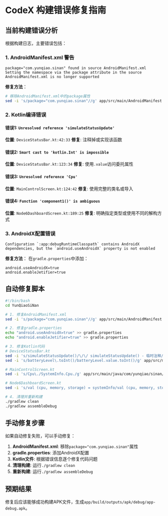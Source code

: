 # CodeX 构建错误修复指南

## 当前构建错误分析

根据构建日志，主要错误包括：

### 1. AndroidManifest.xml 警告
```
package="com.yunqiao.sinan" found in source AndroidManifest.xml
Setting the namespace via the package attribute in the source AndroidManifest.xml is no longer supported
```

**修复方法**：
```bash
# 移除AndroidManifest.xml中的package属性
sed -i 's/package="com.yunqiao.sinan"//g' app/src/main/AndroidManifest.xml
```

### 2. Kotlin编译错误

#### 错误1: `Unresolved reference 'simulateStatusUpdate'`
**位置**: `DeviceStatusBar.kt:42:33`
**修复**: 注释掉或实现该函数

#### 错误2: `Smart cast to 'kotlin.Int' is impossible`
**位置**: `DeviceStatusBar.kt:123:34`
**修复**: 使用`.value`访问委托属性

#### 错误3: `Unresolved reference 'Cpu'`
**位置**: `MainControlScreen.kt:124:42`
**修复**: 使用完整的类名或导入

#### 错误4: `Function 'component1()' is ambiguous`
**位置**: `Node6DashboardScreen.kt:189:25`
**修复**: 明确指定类型或使用不同的解构方式

### 3. AndroidX配置错误
```
Configuration `:app:debugRuntimeClasspath` contains AndroidX dependencies, but the `android.useAndroidX` property is not enabled
```

**修复方法**：
在`gradle.properties`中添加：
```properties
android.useAndroidX=true
android.enableJetifier=true
```

## 自动修复脚本

```bash
#!/bin/bash
cd YunQiaoSiNan

# 1. 修复AndroidManifest.xml
sed -i 's/package="com.yunqiao.sinan"//g' app/src/main/AndroidManifest.xml

# 2. 修复gradle.properties
echo "android.useAndroidX=true" >> gradle.properties
echo "android.enableJetifier=true" >> gradle.properties

# 3. 修复Kotlin代码
# DeviceStatusBar.kt
sed -i 's/simulateStatusUpdate()/\/\/ simulateStatusUpdate() - 临时注释/g' app/src/main/java/com/yunqiao/sinan/ui/component/DeviceStatusBar.kt
sed -i 's/batteryLevel\.toInt()/batteryLevel.value.toInt()/g' app/src/main/java/com/yunqiao/sinan/ui/component/DeviceStatusBar.kt

# MainControlScreen.kt
sed -i 's/Cpu\./SystemInfo.Cpu./g' app/src/main/java/com/yunqiao/sinan/ui/screen/MainControlScreen.kt

# Node6DashboardScreen.kt
sed -i 's/val (cpu, memory, storage) = systemInfo/val (cpu, memory, storage) = systemInfo.toList()/g' app/src/main/java/com/yunqiao/sinan/ui/screen/Node6DashboardScreen.kt

# 4. 清理并重新构建
./gradlew clean
./gradlew assembleDebug
```

## 手动修复步骤

如果自动修复失败，可以手动修复：

1. **AndroidManifest.xml**: 移除`package="com.yunqiao.sinan"`属性
2. **gradle.properties**: 添加AndroidX配置
3. **Kotlin文件**: 根据错误信息逐个修复代码问题
4. **清理构建**: 运行`./gradlew clean`
5. **重新构建**: 运行`./gradlew assembleDebug`

## 预期结果

修复后应该能够成功构建APK文件，生成`app/build/outputs/apk/debug/app-debug.apk`。
